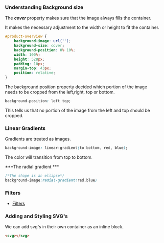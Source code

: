 ### Understanding Background size

The **_cover_** property makes sure that
the image always fills the container.

It makes the necessary adjustment
to the width or height to fit the container.

```css
#product-overview {
	background-image: url('');
	background-size: cover;
	background-position: 0% 10%;
	width: 100%;
	height: 528px;
	padding: 10px;
	margin-top: 43px;
	position: relative;
}
```

The background position property decided which portion of the image needs to be cropped from the left,right, top or bottom.

```css
background-position: left top;
```

This tells us that no portion of the image from the left and top should be cropped.

### Linear Gradients

Gradients are treated as images.

```css
background-image: linear-gradient(to bottom, red, blue);
```
The color will transition from top to bottom.

***The radial gradient ***

```css
/*The shape is an ellipse*/
background-image:radial-gradient(red,blue)

```


### Filters

- [Filters](https://developer.mozilla.org/en-US/docs/Web/CSS/filter)

### Adding and Styling SVG's

We can add svg's in their own container as an inline block.

```html
<svg></svg>
```








